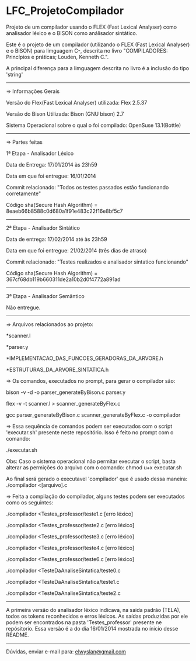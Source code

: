 LFC_ProjetoCompilador
=====================

Projeto de um compilador usando o FLEX (Fast Lexical Analyser) como analisador léxico e o BISON como análisador sintático.

Este é o projeto de um compilador (utilizando o FLEX (Fast Lexical Analyser) e o BISON) para limguagem C-, descrita no livro "COMPILADORES: Princípios e práticas; Louden, Kenneth C.".

A principal diferença para a limguagem descrita no livro é a inclusão do tipo 'string'

-----------------------------------------------------------------------------------------------------------------------

=> Informações Gerais

Versão do Flex(Fast Lexical Analyser) utilizada: Flex 2.5.37

Versão do Bison Utilizada: Bison (GNU bison) 2.7

Sistema Operacional sobre o qual o foi compilado: OpenSuse 13.1(Bottle)

-----------------------------------------------------------------------------------------------------------------------





=> Partes feitas

1ª Etapa - Analisador Léxico

Data de Entrega: 17/01/2014 às 23h59

Data em que foi entregue: 16/01/2014

Commit relacionado: "Todos os testes passados estão funcionando corretamente"

Código sha(Secure Hash Algorithm) = 8eaeb66b8588c0d680a1f91e483c22f16e8bf5c7

-----------------------------------------------------------------------------------------------------------------------

2ª Etapa - Analisador Sintático

Data de entrega: 17/02/2014 até às 23h59

Data em que foi entregue: 21/02/2014 (três dias de atraso)

Commit relacionado: "Testes realizados e analisador sintatico funcionando"

Código sha(Secure Hash Algorithm) = 367cf68db119b660311de2a10b2d0f4772a891ad

-----------------------------------------------------------------------------------------------------------------------

3ª Etapa - Analisador Semântico

Não entregue.

-----------------------------------------------------------------------------------------------------------------------





=> Arquivos relacionados ao projeto:

*scanner.l

*parser.y

*IMPLEMENTACAO_DAS_FUNCOES_GERADORAS_DA_ARVORE.h

*ESTRUTURAS_DA_ARVORE_SINTATICA.h





=> Os comandos, executados no prompt, para gerar o compilador são:

bison -v -d -o parser_generateByBison.c parser.y

flex -v -t scanner.l > scanner_generateByFlex.c

gcc parser_generateByBison.c scanner_generateByFlex.c -o compilador


=> Essa sequência de comandos podem ser executados com o script 'executar.sh' presente neste repositório. Isso é feito no prompt com o comando:

./executar.sh

Obs: Caso o sistema operacional não permitar executar o script, basta alterar as permições do arquivo com o comando:
chmod u+x executar.sh

Ao final será gerado o executavel 'compilador' que é usado dessa maneira:
./compilador <[arquivo].c




=> Feita a compilação do compilador, alguns testes podem ser executados como os seguintes:

./compilador <Testes_professor/teste1.c [erro léxico]

./compilador <Testes_professor/teste2.c [erro léxico]

./compilador <Testes_professor/teste3.c [erro léxico]

./compilador <Testes_professor/teste4.c [erro léxico]

./compilador <Testes_professor/teste6.c [erro léxico]

./compilador <TesteDaAnaliseSintatica/teste0.c

./compilador <TesteDaAnaliseSintatica/teste1.c

./compilador <TesteDaAnaliseSintatica/teste2.c

-----------------------------------------------------------------------------------------------------------------------

A primeira versão do analisador léxico indicava, na saida padrão (TELA), todos os tokens reconhecidos e erros léxicos. As saídas produzidas por ele podem ser encontrados na pasta 'Testes_professor' presente ne repósitorio.
Essa versão é a do dia 16/01/2014 mostrada no ínicio desse README.

-----------------------------------------------------------------------------------------------------------------------

Dúvidas, enviar e-mail para: elwyslan@gmail.com
